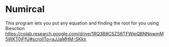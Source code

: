 
# Numircal
This program lets you put any equation and finding the root for you using Biesction
https://colab.research.google.com/drive/1RQ3B8CSZS6TFWipQBNNpwmM5WKT0jFfU#scrollTo=aJJaMHM-SKkx
